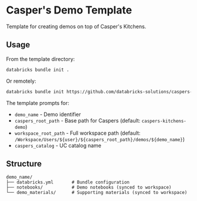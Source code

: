 # Casper's Demo Template

Template for creating demos on top of Casper's Kitchens.

## Usage

From the template directory:

```bash
databricks bundle init .
```

Or remotely:

```bash
databricks bundle init https://github.com/databricks-solutions/caspers-kitchens --template-dir demos/caspers-demo-template
```

The template prompts for:
- `demo_name` - Demo identifier
- `caspers_root_path` - Base path for Caspers (default: `caspers-kitchens-demo`)
- `workspace_root_path` - Full workspace path (default: `/Workspace/Users/${user}/${caspers_root_path}/demos/${demo_name}`)
- `caspers_catalog` - UC catalog name

## Structure

```
demo_name/
├── databricks.yml       # Bundle configuration
├── notebooks/           # Demo notebooks (synced to workspace)
└── demo_materials/      # Supporting materials (synced to workspace)
```


